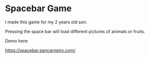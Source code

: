 # Spacebar Game

I made this game for my 2 years old son.

Pressing the space bar will load different pictures of animals or fruits.

Demo here:

https://spacebar.pancarneiro.com/
